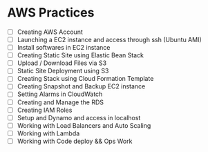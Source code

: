 # AWS Practices

- [ ] Creating AWS Account
- [ ] Launching a EC2 instance and access through ssh (Ubuntu AMI)
- [ ] Install softwares in EC2 instance
- [ ] Creating Static Site using Elastic Bean Stack
- [ ] Upload / Download Files via S3
- [ ] Static Site Deployment using S3
- [ ] Creating Stack using Cloud Formation Template
- [ ] Creating Snapshot and Backup EC2 instance
- [ ] Setting Alarms in CloudWatch
- [ ] Creating and Manage the RDS
- [ ] Creating IAM Roles
- [ ] Setup and Dynamo and access in localhost
- [ ] Working with Load Balancers and Auto Scaling
- [ ] Working with Lambda
- [ ] Working with Code deploy && Ops Work
